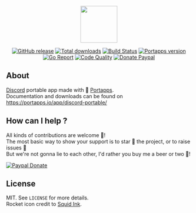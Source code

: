 <p align="center"><a href="https://portapps.io/app/discord-portable/" target="_blank"><img width="100" src="https://github.com/portapps/discord-portable/blob/master/res/papp.png"></a></p>

<p align="center">
  <a href="https://portapps.io/app/discord-portable/#download"><img src="https://img.shields.io/github/release/portapps/discord-portable.svg?style=flat-square" alt="GitHub release"></a>
  <a href="https://portapps.io/app/discord-portable/#download"><img src="https://img.shields.io/github/downloads/portapps/discord-portable/total.svg?style=flat-square" alt="Total downloads"></a>
  <a href="https://travis-ci.com/portapps/discord-portable"><img src="https://img.shields.io/travis/com/portapps/discord-portable/master.svg?style=flat-square" alt="Build Status"></a>
  <a href="https://github.com/portapps/portapps"><img src="https://img.shields.io/badge/portapps-1.20.2-479fdb.svg?style=flat-square" alt="Portapps version"></a>
  <a href="https://goreportcard.com/report/github.com/portapps/discord-portable"><img src="https://goreportcard.com/badge/github.com/portapps/discord-portable?style=flat-square" alt="Go Report"></a>
  <a href="https://www.codacy.com/app/portapps/discord-portable"><img src="https://img.shields.io/codacy/grade/46d1e15b6c984642a2f2e7932f9c119b.svg?style=flat-square" alt="Code Quality"></a>
  <a href="https://www.paypal.com/cgi-bin/webscr?cmd=_s-xclick&hosted_button_id=WQD7AQGPDEPSG"><img src="https://img.shields.io/badge/donate-paypal-7057ff.svg?style=flat-square" alt="Donate Paypal"></a>
</p>

## About

[Discord](https://discordapp.com) portable app made with 🚀 [Portapps](https://portapps.io).<br />
Documentation and downloads can be found on https://portapps.io/app/discord-portable/

## How can I help ?

All kinds of contributions are welcome :raised_hands:!<br />
The most basic way to show your support is to star :star2: the project, or to raise issues :speech_balloon:<br />
But we're not gonna lie to each other, I'd rather you buy me a beer or two :beers:!

[![Paypal Donate](https://portapps.io/img/paypal-donate.png)](https://www.paypal.com/cgi-bin/webscr?cmd=_s-xclick&hosted_button_id=WQD7AQGPDEPSG)

## License

MIT. See `LICENSE` for more details.<br />
Rocket icon credit to [Squid Ink](http://thesquid.ink).
